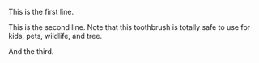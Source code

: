 This is the first line.

This is the second line. Note that this toothbrush is totally safe to use for kids, pets, wildlife, and tree. 

And the third.
